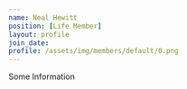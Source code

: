 ```yaml
---
name: Neal Hewitt
position: [Life Member]
layout: profile
join_date:
profile: /assets/img/members/default/0.png
---
```

Some Information